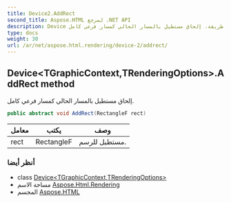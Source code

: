 ```yaml
---
title: Device2.AddRect
second_title: Aspose.HTML لمرجع .NET API
description: Device طريقة. إلحاق مستطيل بالمسار الحالي كمسار فرعي كامل.
type: docs
weight: 30
url: /ar/net/aspose.html.rendering/device-2/addrect/
---
```

## Device&lt;TGraphicContext,TRenderingOptions&gt;.AddRect method

إلحاق مستطيل بالمسار الحالي كمسار فرعي كامل.

```csharp
public abstract void AddRect(RectangleF rect)
```

| معامل | يكتب | وصف |
| --- | --- | --- |
| rect | RectangleF | مستطيل للرسم. |

### أنظر أيضا

* class [Device&lt;TGraphicContext,TRenderingOptions&gt;](../)
* مساحة الاسم [Aspose.Html.Rendering](../../device-2/)
* المجسم [Aspose.HTML](../../../)


